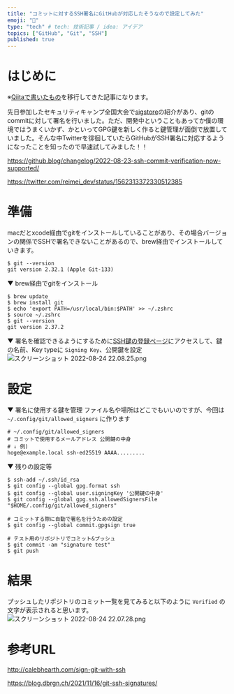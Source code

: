 ```yaml
---
title: "コミットに対するSSH署名にGitHubが対応したそうなので設定してみた"
emoji: "📘"
type: "tech" # tech: 技術記事 / idea: アイデア
topics: ["GitHub", "Git", "SSH"]
published: true
---
```


# はじめに
※[Qiitaで書いたもの](https://qiita.com/Reimei1213/items/fb2444b43ec588e912bb)を移行してきた記事になります。

先日参加したセキュリティキャンプ全国大会で[sigstore](https://www.sigstore.dev/)の紹介があり、gitのcommitに対して署名を行いました。ただ、開発中ということもあってか僕の環境ではうまくいかず、かといってGPG鍵を新しく作ると鍵管理が面倒で放置していました。そんな中Twitterを徘徊していたらGitHubがSSH署名に対応するようになったことを知ったので早速試してみました！！

https://github.blog/changelog/2022-08-23-ssh-commit-verification-now-supported/

https://twitter.com/reimei_dev/status/1562313372330512385

# 準備
macだとxcode経由でgitをインストールしていることがあり、その場合バージョンの関係でSSHで署名できないことがあるので、brew経由でインストールしていきます。
```
$ git --version
git version 2.32.1 (Apple Git-133)
```
▼ brew経由でgitをインストール
```
$ brew update
$ brew install git
$ echo 'export PATH=/usr/local/bin:$PATH' >> ~/.zshrc
$ source ~/.zshrc
$ git --version
git version 2.37.2
```

▼ 署名を確認できるようにするために[SSH鍵の登録ページ](https://github.com/settings/ssh/new)にアクセスして、鍵の名前、Key typeに `Signing Key`、公開鍵を設定
![スクリーンショット 2022-08-24 22.08.25.png](https://qiita-image-store.s3.ap-northeast-1.amazonaws.com/0/680126/a31f188b-c113-21a8-b67f-636632b02515.png)



# 設定
▼ 署名に使用する鍵を管理
ファイル名や場所はどこでもいいのですが、今回は `~/.config/git/allowed_signers` に作ります
```
# ~/.config/git/allowed_signers
# コミットで使用するメールアドレス 公開鍵の中身
# ↓ 例)
hoge@example.local ssh-ed25519 AAAA.........
```
▼ 残りの設定等
```
$ ssh-add ~/.ssh/id_rsa
$ git config --global gpg.format ssh
$ git config --global user.signingKey '公開鍵の中身'
$ git config --global gpg.ssh.allowedSignersFile "$HOME/.config/git/allowed_signers"

# コミットする際に自動で署名を行うための設定
$ git config --global commit.gpgsign true

# テスト用のリポジトリでコミット&プッシュ
$ git commit -am "signature test"
$ git push
```

# 結果
プッシュしたリポジトリのコミット一覧を見てみると以下のように `Verified` の文字が表示されると思います。
![スクリーンショット 2022-08-24 22.07.28.png](https://qiita-image-store.s3.ap-northeast-1.amazonaws.com/0/680126/a6099cdb-b2ea-9761-86d1-44f7611da209.png)


# 参考URL
http://calebhearth.com/sign-git-with-ssh

https://blog.dbrgn.ch/2021/11/16/git-ssh-signatures/

